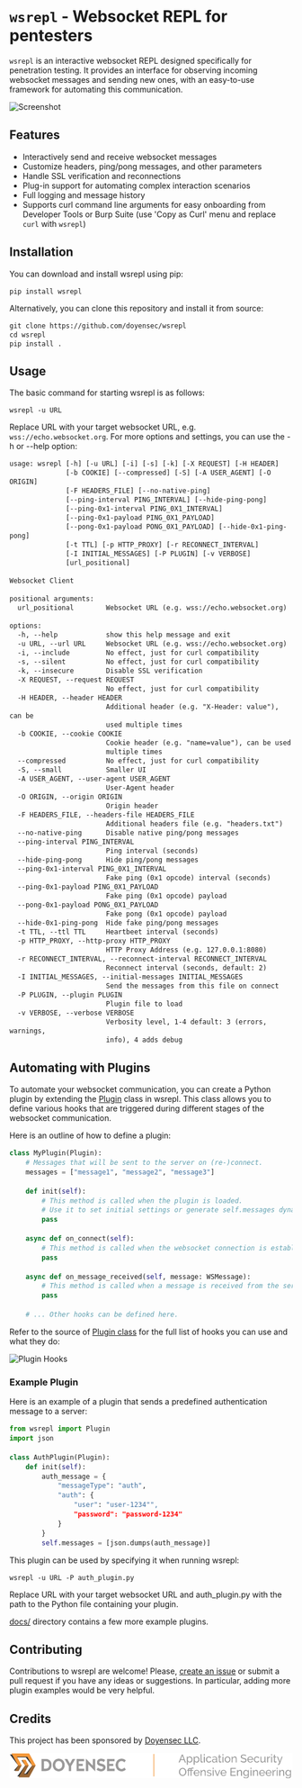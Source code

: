 # `wsrepl` - Websocket REPL for pentesters

`wsrepl` is an interactive websocket REPL designed specifically for penetration testing. It provides an interface for observing incoming websocket messages and sending new ones, with an easy-to-use framework for automating this communication.

![Screenshot](docs/screenshot.png)

## Features

- Interactively send and receive websocket messages
- Customize headers, ping/pong messages, and other parameters
- Handle SSL verification and reconnections
- Plug-in support for automating complex interaction scenarios
- Full logging and message history
- Supports curl command line arguments for easy onboarding from Developer Tools or Burp Suite (use 'Copy as Curl' menu and replace `curl` with `wsrepl`)

## Installation

You can download and install wsrepl using pip:

```
pip install wsrepl
```

Alternatively, you can clone this repository and install it from source:

```
git clone https://github.com/doyensec/wsrepl
cd wsrepl
pip install .
```

## Usage

The basic command for starting wsrepl is as follows:

```
wsrepl -u URL
```

Replace URL with your target websocket URL, e.g. `wss://echo.websocket.org`. For more options and settings, you can use the -h or --help option:

```
usage: wsrepl [-h] [-u URL] [-i] [-s] [-k] [-X REQUEST] [-H HEADER]
              [-b COOKIE] [--compressed] [-S] [-A USER_AGENT] [-O ORIGIN]
              [-F HEADERS_FILE] [--no-native-ping]
              [--ping-interval PING_INTERVAL] [--hide-ping-pong]
              [--ping-0x1-interval PING_0X1_INTERVAL]
              [--ping-0x1-payload PING_0X1_PAYLOAD]
              [--pong-0x1-payload PONG_0X1_PAYLOAD] [--hide-0x1-ping-pong]
              [-t TTL] [-p HTTP_PROXY] [-r RECONNECT_INTERVAL]
              [-I INITIAL_MESSAGES] [-P PLUGIN] [-v VERBOSE]
              [url_positional]

Websocket Client

positional arguments:
  url_positional        Websocket URL (e.g. wss://echo.websocket.org)

options:
  -h, --help            show this help message and exit
  -u URL, --url URL     Websocket URL (e.g. wss://echo.websocket.org)
  -i, --include         No effect, just for curl compatibility
  -s, --silent          No effect, just for curl compatibility
  -k, --insecure        Disable SSL verification
  -X REQUEST, --request REQUEST
                        No effect, just for curl compatibility
  -H HEADER, --header HEADER
                        Additional header (e.g. "X-Header: value"), can be
                        used multiple times
  -b COOKIE, --cookie COOKIE
                        Cookie header (e.g. "name=value"), can be used
                        multiple times
  --compressed          No effect, just for curl compatibility
  -S, --small           Smaller UI
  -A USER_AGENT, --user-agent USER_AGENT
                        User-Agent header
  -O ORIGIN, --origin ORIGIN
                        Origin header
  -F HEADERS_FILE, --headers-file HEADERS_FILE
                        Additional headers file (e.g. "headers.txt")
  --no-native-ping      Disable native ping/pong messages
  --ping-interval PING_INTERVAL
                        Ping interval (seconds)
  --hide-ping-pong      Hide ping/pong messages
  --ping-0x1-interval PING_0X1_INTERVAL
                        Fake ping (0x1 opcode) interval (seconds)
  --ping-0x1-payload PING_0X1_PAYLOAD
                        Fake ping (0x1 opcode) payload
  --pong-0x1-payload PONG_0X1_PAYLOAD
                        Fake pong (0x1 opcode) payload
  --hide-0x1-ping-pong  Hide fake ping/pong messages
  -t TTL, --ttl TTL     Heartbeet interval (seconds)
  -p HTTP_PROXY, --http-proxy HTTP_PROXY
                        HTTP Proxy Address (e.g. 127.0.0.1:8080)
  -r RECONNECT_INTERVAL, --reconnect-interval RECONNECT_INTERVAL
                        Reconnect interval (seconds, default: 2)
  -I INITIAL_MESSAGES, --initial-messages INITIAL_MESSAGES
                        Send the messages from this file on connect
  -P PLUGIN, --plugin PLUGIN
                        Plugin file to load
  -v VERBOSE, --verbose VERBOSE
                        Verbosity level, 1-4 default: 3 (errors, warnings,
                        info), 4 adds debug
```

## Automating with Plugins

To automate your websocket communication, you can create a Python plugin by extending the [Plugin](wsrepl/Plugin.py) class in wsrepl. This class allows you to define various hooks that are triggered during different stages of the websocket communication.

Here is an outline of how to define a plugin:

```python
class MyPlugin(Plugin):
    # Messages that will be sent to the server on (re-)connect.
    messages = ["message1", "message2", "message3"]

    def init(self):
        # This method is called when the plugin is loaded.
        # Use it to set initial settings or generate self.messages dynamically.
        pass

    async def on_connect(self):
        # This method is called when the websocket connection is established.
        pass

    async def on_message_received(self, message: WSMessage):
        # This method is called when a message is received from the server.
        pass

    # ... Other hooks can be defined here.
```

Refer to the source of [Plugin class](wsrepl/Plugin.py) for the full list of hooks you can use and what they do:

![Plugin Hooks](docs/hooks-mermaid.png)

### Example Plugin

Here is an example of a plugin that sends a predefined authentication message to a server:

```python
from wsrepl import Plugin
import json

class AuthPlugin(Plugin):
    def init(self):
        auth_message = {
            "messageType": "auth",
            "auth": {
                "user": "user-1234"",
                "password": "password-1234"
            }
        }
        self.messages = [json.dumps(auth_message)]
```

This plugin can be used by specifying it when running wsrepl:

```
wsrepl -u URL -P auth_plugin.py
```

Replace URL with your target websocket URL and auth_plugin.py with the path to the Python file containing your plugin.

[docs/](./docs/) directory contains a few more example plugins.

## Contributing

Contributions to wsrepl are welcome! Please, [create an issue](https://github.com/doyensec/wsrepl/issues) or submit a pull request if you have any ideas or suggestions. In particular, adding more plugin examples would be very helpful.

## Credits

This project has been sponsored by [Doyensec LLC](https://www.doyensec.com/).

![Doyensec Research](https://raw.githubusercontent.com/doyensec/inql/master/docs/doyensec_logo.svg "Doyensec Logo")

